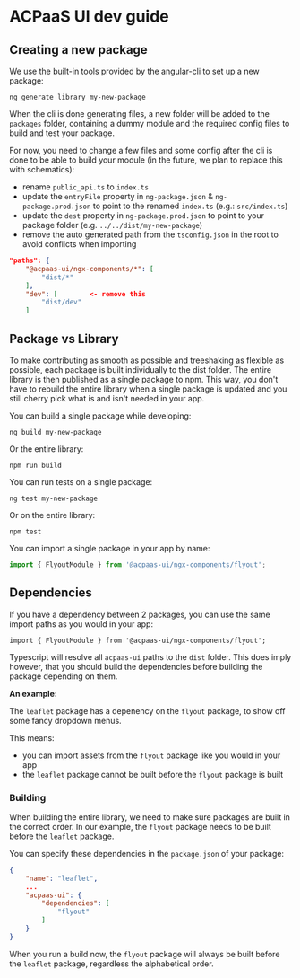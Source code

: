 # ACPaaS UI dev guide

## Creating a new package

We use the built-in tools provided by the angular-cli to set up a new package:

```
ng generate library my-new-package
```

When the cli is done generating files, a new folder will be added to the `packages` folder, containing a dummy module and the required config files to build and test your package.

For now, you need to change a few files and some config after the cli is done to be able to build your module (in the future, we plan to replace this with schematics):

* rename `public_api.ts` to `index.ts`
* update the `entryFile` property in `ng-package.json` & `ng-package.prod.json` to point to the renamed `index.ts` (e.g.: `src/index.ts`)
* update the `dest` property in `ng-package.prod.json` to point to your package folder (e.g. `../../dist/my-new-package`)
* remove the auto generated path from the `tsconfig.json` in the root to avoid conflicts when importing
```json
"paths": {
    "@acpaas-ui/ngx-components/*": [
        "dist/*"
    ],
    "dev": [        <- remove this
        "dist/dev"
    ]
```

## Package vs Library

To make contributing as smooth as possible and treeshaking as flexible as possible, each package is built individually to the dist folder. The entire library is then published as a single package to npm. This way, you don't have to rebuild the entire library when a single package is updated and you still cherry pick what is and isn't needed in your app.

You can build a single package while developing:

```shell
ng build my-new-package
```

Or the entire library:

```shell
npm run build
```

You can run tests on a single package:

```shell
ng test my-new-package
```

Or on the entire library:

```shell
npm test
```

You can import a single package in your app by name:

```typescript
import { FlyoutModule } from '@acpaas-ui/ngx-components/flyout';
```

## Dependencies

If you have a dependency between 2 packages, you can use the same import paths as you would in your app:
```
import { FlyoutModule } from '@acpaas-ui/ngx-components/flyout';
```

Typescript will resolve all `acpaas-ui` paths to the `dist` folder. This does imply however, that you should build the dependencies before building the package depending on them.

**An example:**

The `leaflet` package has a depenency on the `flyout` package, to show off some fancy dropdown menus.

This means:

* you can import assets from the `flyout` package like you would in your app
* the `leaflet` package cannot be built before the `flyout` package is built

### Building

When building the entire library, we need to make sure packages are built in the correct order. In our example, the `flyout` package needs to be built before the `leaflet` package.

You can specify these dependencies in the `package.json` of your package:

```json
{
    "name": "leaflet",
    ...
    "acpaas-ui": {
        "dependencies": [
            "flyout"
        ]
    }
}
```

When you run a build now, the `flyout` package will always be built before the `leaflet` package, regardless the alphabetical order.